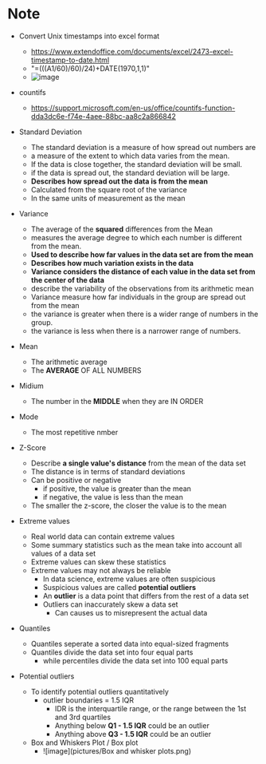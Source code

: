 # Note

- Convert Unix timestamps into excel format

  - https://www.extendoffice.com/documents/excel/2473-excel-timestamp-to-date.html
  - "=(((A1/60)/60)/24)+DATE(1970,1,1)"
  - ![image](https://cdn.extendoffice.com/images/stories/doc-excel/convert-date-unixtimestamp/doc-convert-timestamp-4.png)

- countifs

  - https://support.microsoft.com/en-us/office/countifs-function-dda3dc6e-f74e-4aee-88bc-aa8c2a866842

- Standard Deviation
  - The standard deviation is a measure of how spread out numbers are
  - a measure of the extent to which data varies from the mean.
  - If the data is close together, the standard deviation will be small.
  - if the data is spread out, the standard deviation will be large.
  - **Describes how spread out the data is from the mean**
  - Calculated from the square root of the variance
  - In the same units of measurement as the mean
- Variance
  - The average of the **squared** differences from the Mean
  - measures the average degree to which each number is different from the mean.
  - **Used to describe how far values in the data set are from the mean**
  - **Describes how much variation exists in the data**
  - **Variance considers the distance of each value in the data set from the center of the data**
  - describe the variability of the observations from its arithmetic mean
  - Variance measure how far individuals in the group are spread out from the mean
  - the variance is greater when there is a wider range of numbers in the group.
  - the variance is less when there is a narrower range of numbers.
- Mean
  - The arithmetic average
  - The **AVERAGE** OF ALL NUMBERS
- Midium
  - The number in the **MIDDLE** when they are IN ORDER
- Mode

  - The most repetitive nmber

- Z-Score

  - Describe **a single value's distance** from the mean of the data set
  - The distance is in terms of standard deviations
  - Can be positive or negative
    - if positive, the value is greater than the mean
    - if negative, the value is less than the mean
  - The smaller the z-score, the closer the value is to the mean

- Extreme values

  - Real world data can contain extreme values
  - Some summary statistics such as the mean take into account all values of a data set
  - Extreme values can skew these statistics
  - Extreme values may not always be reliable
    - In data science, extreme values are often suspicious
    - Suspicious values are called **potential outliers**
    - An **outlier** is a data point that differs from the rest of a data set
    - Outliers can inaccurately skew a data set
      - Can causes us to misrepresent the actual data

- Quantiles

  - Quantiles seperate a sorted data into equal-sized fragments
  - Quantiles divide the data set into four equal parts
    - while percentiles divide the data set into 100 equal parts

- Potential outliers
  - To identify potential outliers quantitatively
    - outlier boundaries = 1.5 IQR
      - IDR is the interquartile range, or the range between the 1st and 3rd quartiles
      - Anything below **Q1 - 1.5 IQR** could be an outlier
      - Anything above **Q3 - 1.5 IQR** could be an outlier
  - Box and Whiskers Plot / Box plot
    - ![image](pictures/Box and whisker plots.png)
